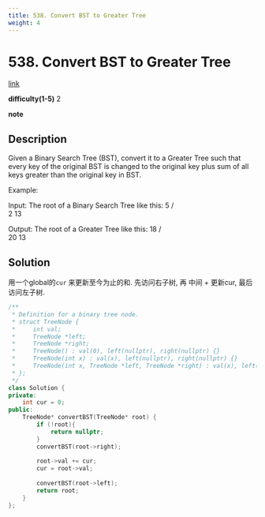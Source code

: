 ```yaml
---
title: 538. Convert BST to Greater Tree
weight: 4
---
```

# 538. Convert BST to Greater Tree
[link](https://leetcode.com/problems/convert-bst-to-greater-tree/)

**difficulty(1-5)**
2

**note**

## Description
Given a Binary Search Tree (BST), convert it to a Greater Tree such that every key of the original BST is changed to the original key plus sum of all keys greater than the original key in BST.

Example:

Input: The root of a Binary Search Tree like this:
              5
            /   \
           2     13

Output: The root of a Greater Tree like this:
             18
            /   \
          20     13

## Solution

用一个global的`cur` 来更新至今为止的和.
先访问右子树, 再 中间 + 更新cur, 最后访问左子树.

```c++
/**
 * Definition for a binary tree node.
 * struct TreeNode {
 *     int val;
 *     TreeNode *left;
 *     TreeNode *right;
 *     TreeNode() : val(0), left(nullptr), right(nullptr) {}
 *     TreeNode(int x) : val(x), left(nullptr), right(nullptr) {}
 *     TreeNode(int x, TreeNode *left, TreeNode *right) : val(x), left(left), right(right) {}
 * };
 */
class Solution {
private:
    int cur = 0;
public:
    TreeNode* convertBST(TreeNode* root) {
        if (!root){
            return nullptr;
        }
        convertBST(root->right);
        
        root->val += cur;
        cur = root->val;
        
        convertBST(root->left);
        return root;
    }
};
```
